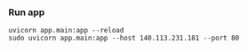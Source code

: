 ### Run app
```
uvicorn app.main:app --reload
sudo uvicorn app.main:app --host 140.113.231.181 --port 80
```